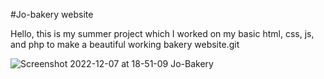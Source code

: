 #Jo-bakery website

Hello, this is my summer project which I worked on my basic html, css, js, and php to make a beautiful working bakery website.git


![Screenshot 2022-12-07 at 18-51-09 Jo-Bakery](https://user-images.githubusercontent.com/84576929/206187480-59d86ce2-ab41-4bfa-8ed7-27c98e54d504.png)


